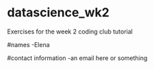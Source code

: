 # datascience_wk2
Exercises for the week 2 coding club tutorial

#names
-Elena

#contact information
-an email here or something
